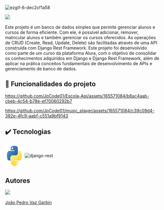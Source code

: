 ![ezgif-6-dec2cf1a58](https://github.com/JpCode01/Escola-Api/assets/165571084/560c2f83-45e5-4dcb-b57f-e87df3977310)

<p align="left">
<img loading="lazy" src="https://img.shields.io/badge/STATUS-FINALIZADO-GRAY?style=for-the-badge"/>
</p>

<p style="font-size: 15;">Este projeto é um banco de dados simples que permite gerenciar alunos e cursos de forma eficiente. Com ele, é possível adicionar, remover, matricular alunos e também gerenciar os cursos oferecidos. As operações de CRUD (Create, Read, Update, Delete) são facilitadas através de uma API construída com Django Rest Framework. Este projeto foi desenvolvido como parte de um curso da plataforma Alura, com o objetivo de consolidar os conhecimentos adquiridos em Django e Django Rest Framework, além de aplicar na prática conceitos fundamentais de desenvolvimento de APIs e gerenciamento de banco de dados.</p>

## 🔨 Funcionalidades do projeto



https://github.com/JpCode01/Escola-Api/assets/165571084/b8ac4aab-cbeb-4c54-b78e-ef70060292b7

https://github.com/JpCode01/music_player/assets/165571084/c39c09d4-382e-4fc9-aabf-c551a9bf9143



## ✔️ Tecnologias
<div style="display: inline_block">
  <img align="center" alt="jp-Python" height="80" width="60" src="https://raw.githubusercontent.com/devicons/devicon/master/icons/python/python-original.svg">
  <img align="center" alt="django-rest" height="30" width="140" src="https://img.shields.io/badge/DJANGO-REST-ff1709?style=for-the-badge&logo=django&logoColor=white&color=ff1709&labelColor=gray">
</div>





## Autores
<img loading="lazy" src="https://avatars.githubusercontent.com/u/165571084?s=400&u=1ee1c679eda8112d1334f93a326df74fda32ee1d&v=4" width=115>

[João Pedro Vaz Garbin](https://github.com/JpCode01)
